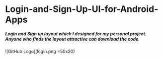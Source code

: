 # Login-and-Sign-Up-UI-for-Android-Apps

##### Login and Sign up layout which I designed for my personal project. Anyone who finds the layout attractive can download the code.
![GitHub Logo](login.png =50x20)

